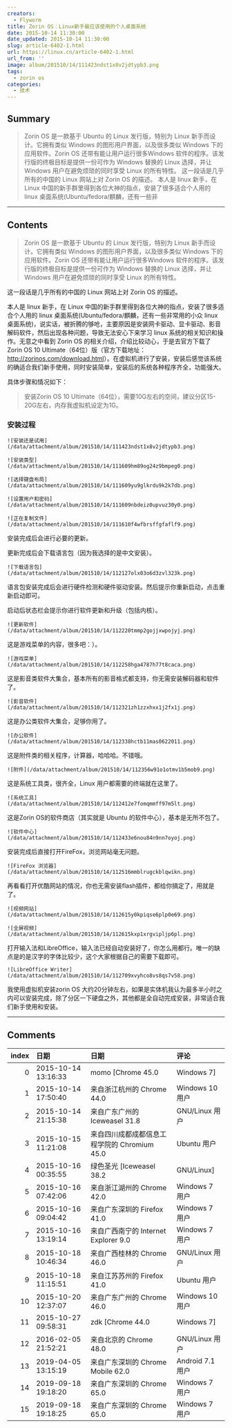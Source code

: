 ```yaml
---
creators:
  - Flyworm
title: Zorin OS：Linux新手最应该使用的个人桌面系统
date: 2015-10-14 11:30:00
date_updated: 2015-10-14 11:30:00
slug: article-6402-1.html
url: https://linux.cn/article-6402-1.html
url_from: ''
image: album/201510/14/111423ndst1x8v2jdtypb3.png
tags:
  - zorin os
categories:
  - 技术
---
```


## Summary

> Zorin OS 是一款基于 Ubuntu 的 Linux 发行版，特别为 Linux 新手而设计。它拥有类似 Windows 的图形用户界面，以及很多类似 Windows 下的应用软件。Zorin OS 还带有能让用户运行很多Windows 软件的程序。该发行版的终极目标是提供一份可作为 Windows 替换的 Linux 选择，并让 Windows 用户在避免烦琐的同时享受 Linux 的所有特性。  这一段话是几乎所有的中国的 Linux 网站上对 Zorin OS 的描述。 本人是 linux 新手，在 Linux 中国的新手群里得到各位大神的指点，安装了很多适合个人用的 linux 桌面系统(Ubuntu/fedora/麒麟，还有一些非

***

<!-- more -->

## Contents

> 
> Zorin OS 是一款基于 Ubuntu 的 Linux 发行版，特别为 Linux 新手而设计。它拥有类似 Windows 的图形用户界面，以及很多类似 Windows 下的应用软件。Zorin OS 还带有能让用户运行很多Windows 软件的程序。该发行版的终极目标是提供一份可作为 Windows 替换的 Linux 选择，并让 Windows 用户在避免烦琐的同时享受 Linux 的所有特性。
> 
> 
> 

这一段话是几乎所有的中国的 Linux 网站上对 Zorin OS 的描述。

本人是 linux 新手，在 Linux 中国的新手群里得到各位大神的指点，安装了很多适合个人用的 linux 桌面系统(Ubuntu/fedora/麒麟，还有一些非常用的小众 linux 桌面系统)，说实话，被折腾的够呛，主要原因是安装网卡驱动、显卡驱动、影音解码软件，然后出现各种问题，导致无法安心下来学习 linux 系统的相关知识和操作。无意之中看到 Zorin OS 的相关介绍，介绍比较动心，于是去官方下载了 Zorin OS 10 Ultimate（64位）版（官方下载地址：<http://zorinos.com/download.html>）。在虚拟机进行了安装，安装后感觉该系统的确适合我们新手使用，同时安装简单，安装后的系统各种程序齐全，功能强大。

具体步骤和情况如下：

> 
> 安装Zorin OS 10 Ultimate（64位），需要10G左右的空间，建议分区15-20G左右，内存我虚拟机设定为1G。
> 
> 
> 

### 安装过程

`![安装还是试用](/data/attachment/album/201510/14/111423ndst1x8v2jdtypb3.png)`

`![安装类型](/data/attachment/album/201510/14/111609hm89og24z9bmpeg0.png)`

`![选择键盘布局](/data/attachment/album/201510/14/111609yu9glkrdu9k2k7db.png)`

`![设置用户和密码](/data/attachment/album/201510/14/111609nbdeiz0upvuz30y0.png)`

`![正在复制文件](/data/attachment/album/201510/14/111610f4wfbrsffgfaflf9.png)`

安装完成后会进行必要的更新。

更新完成后会下载语言包（因为我选择的是中文安装）。

`![下载语言包](/data/attachment/album/201510/14/112127olx03o6d3zvl323k.png)`

语言包安装完成后会进行硬件检测和硬件驱动安装。然后提示你重新启动，点击重新启动即可。

启动后状态栏会提示你进行软件更新和升级（包括内核）。

`![更新软件](/data/attachment/album/201510/14/112220tmmp2gojjxwpojyj.png)`

这是游戏菜单的内容，很多吧：）。

`![游戏菜单](/data/attachment/album/201510/14/112258hga4787h77t8caca.png)`

这是影音类软件大集合，基本所有的影音格式都支持，你无需安装解码器和软件了。

`![影音软件](/data/attachment/album/201510/14/112321zh1zzxhxx1j2fx1j.png)`

这是办公类软件大集合，足够你用了。

`![办公软件](/data/attachment/album/201510/14/112338hctb11mas0622011.png)`

这是附件类的相关程序，计算器，哈哈哈。不错哦。

`![附件](/data/attachment/album/201510/14/112356w91o1otmv1b5mob9.png)`

这是系统工具类，很齐全，Linux 用户都需要的终端就在这里了。

`![系统工具](/data/attachment/album/201510/14/112412e7fomqmmff97m5lt.png)`

这是Zorin OS的软件商店（其实就是 Ubuntu 的软件中心），基本是无所不包了。

`![软件中心](/data/attachment/album/201510/14/112433e6nou84n9nn7oyoj.png)`

安装完成后直接打开FireFox，浏览网站毫无问题。

`![FireFox 浏览器](/data/attachment/album/201510/14/112516mmblrugckblqwikn.png)`

再看看打开优酷网站的情况，你也无需安装flash插件，都给你搞定了，用就是了。

`![视频网站](/data/attachment/album/201510/14/112615y0kpiqse6plp0e69.png)`

`![全屏视频](/data/attachment/album/201510/14/112615kxp1xrgvipljp6pl.png)`

打开输入法和LibreOffice，输入法已经自动安装好了，你怎么用都行。唯一的缺点是的是汉字的字体比较少，这个大家根据自己的需要下载即可。

`![LibreOffice Writer](/data/attachment/album/201510/14/112709xvyhco8vs8qs7v58.png)`

我使用虚拟机安装zorin OS 大约20分钟左右，如果是实体机我认为最多半小时之内可以安装完成，除了分区一下硬盘之外，其他都是全自动完成安装，非常适合我们新手使用和安装。

***

## Comments

|   index | 日期                | 日期                                                     | 评论                                                                            |
|--------:|:--------------------|:---------------------------------------------------------|:--------------------------------------------------------------------------------|
|       0 | 2015-10-14 13:16:33 | momo [Chrome 45.0|Windows 7]                             | 这安装界面简直就是eos。连系统设置的图标都一样。                                 |
|       1 | 2015-10-14 17:50:40 | 来自浙江杭州的 Chrome 44.0|Windows 10 用户               | 收费的?                                                                         |
|       2 | 2015-10-14 21:15:38 | 来自广东广州的 Iceweasel 31.8|GNU/Linux 用户             | 感觉deepin linux是真心的适合新手,当然玩到arch和gentoo的地步了,感觉还是LFS比较好 |
|       3 | 2015-10-15 11:21:08 | 来自四川成都成都信息工程学院的 Chromium 45.0|Ubuntu 用户 | 新手推荐用arch，等你配置玩能用了就都懂了（虚拟机下尝试）                        |
|       4 | 2015-10-16 00:35:55 | 绿色圣光 [Iceweasel 38.2|GNU/Linux]                      | 完全没觉得“应该”啊……                                                            |
|       5 | 2015-10-16 07:42:06 | 来自浙江湖州的 Chrome 42.0|Windows 7 用户                | 不要用“最”这种极端词好不好？ 新手应该玩&nbsp;&nbsp;mint3 deepin 都比这个好      |
|       6 | 2015-10-16 09:04:42 | 来自广东深圳的 Firefox 41.0|Windows 7 用户               | 转到suse就没变过了                                                              |
|       7 | 2015-10-16 13:19:14 | 来自广西南宁的 Internet Explorer 9.0|Windows 7 用户      | UI丑爆了有木有                                                                  |
|       8 | 2015-10-18 10:46:34 | 来自广西桂林的 Chrome 46.0|GNU/Linux 用户                | 呵呵，一点都没看出来有啥“最应该”！                                              |
|       9 | 2015-10-18 11:15:51 | 来自江苏苏州的 Firefox 41.0|Ubuntu 用户                  | 安装完louts notes后 无限循环登录                                                |
|      10 | 2015-10-20 12:37:07 | 来自广东广州的 Chrome 46.0|Windows 10 用户               | 又来误导群众了，一般主流的硬件安装Ubuntu都不需安装驱动了，又不是要打机          |
|      11 | 2015-10-27 09:58:31 | zdk [Chrome 44.0|Windows 7]                              | 新手看完帖子，在看评论！我又凌乱了。                                            |
|      12 | 2016-02-05 21:52:21 | 来自北京的 Chrome 48.0|GNU/Linux 用户                    | 然而都是基于Ubuntu安装器修改的                                                  |
|      13 | 2019-04-05 13:15:19 | 来自广东深圳的 Chrome Mobile 62.0|Android 7.1 用户       | 然鹅没有声音，搞了几天百度能找到的方法都不行，可能是机型不支持吧！              |
|      14 | 2019-09-18 19:18:20 | 来自广东深圳的 Chrome 65.0|Windows 7 用户                | 收费的39美刀，楼主有没有共享资源                                                |
|      15 | 2019-09-18 19:18:25 | 来自广东深圳的 Chrome 65.0|Windows 7 用户                | 收费的39美刀，楼主有没有共享资源                                                |
